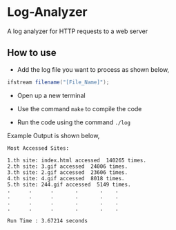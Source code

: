 # Log-Analyzer
A log analyzer for HTTP requests to a web server

## How to use 

- Add the log file you want to process as shown below,
```c#
ifstream filename("[File_Name]"); 
```
- Open up a new terminal 

- Use the command ```make``` to compile the code

- Run the code using the command ```./log```

Example Output is shown below, 
```
Most Accessed Sites:

1.th site: index.html accessed  140265 times.
2.th site: 3.gif accessed  24006 times.
3.th site: 2.gif accessed  23606 times.
4.th site: 4.gif accessed  8018 times.
5.th site: 244.gif accessed  5149 times.
.      .      .       .       .    .
.      .      .       .       .    .
.      .      .       .       .    .
.      .      .       .       .    .

Run Time : 3.67214 seconds

```
